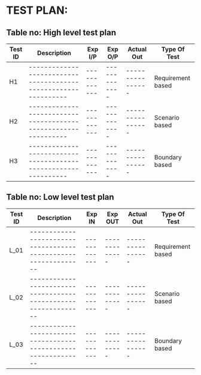 # TEST PLAN:

## Table no: High level test plan
   
| **Test ID** | **Description**                                            | **Exp I/P** | **Exp O/P** | **Actual Out** |**Type Of Test**  |    
|-------------|------------------------------------------------------------|------------|-------------|----------------|------------------|
|  H1         |--------------------------------------------------------------|  ------------|-------------|----------------|Requirement based |
|  H2         |--------------------------------------------------------------|  ------------|-------------|----------------|Scenario based    |
|  H3         |--------------------------------------------------------------|  ------------|-------------|----------------|Boundary based    |

## Table no: Low level test plan

| **Test ID** | **Description**                                              | **Exp IN** | **Exp OUT** | **Actual Out** |**Type Of Test**  |    
|-------------|--------------------------------------------------------------|------------|-------------|----------------|------------------|
|  L_01       |--------------------------------------------------------------|  ------------|-------------|----------------|Requirement based |
|  L_02       |--------------------------------------------------------------|  ------------|-------------|----------------|Scenario based    |
|  L_03       |--------------------------------------------------------------|  ------------|-------------|----------------|Boundary based    |
